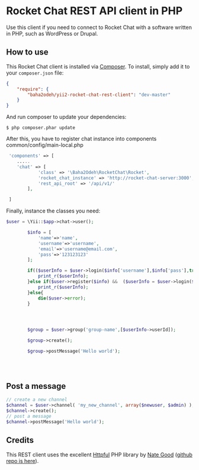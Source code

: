 # Rocket Chat REST API client in PHP

Use this client if you need to connect to Rocket Chat with a software written
in PHP, such as WordPress or Drupal.

## How to use

This Rocket Chat client is installed via [Composer](http://getcomposer.org/). To install, simply add it
to your `composer.json` file:

```json
{
    "require": {
        "baha2odeh/yii2-rocket-chat-rest-client": "dev-master"
    }
}
```

And run composer to update your dependencies:

    $ php composer.phar update


After this, you have to register chat instance into components  
common/config/main-local.php
```php
 'components' => [
 	.....
 	'chat' => [
            'class' => '\Baha2Odeh\RocketChat\Rocket',
            'rocket_chat_instance' => 'http://rocket-chat-server:3000',
            'rest_api_root' => '/api/v1/'
        ],

 ]

```

Finally, instance the classes you need:
```php
$user = \Yii::$app->chat->user();

        $info = [
            'name'=>'name',
            'username'=>'username',
            'email'=>'username@email.com',
            'pass'=>'123123123'
        ];

        if(($userInfo = $user->login($info['username'],$info['pass'],true))){
            print_r($userInfo);
        }else if($user->register($info) &&  ($userInfo = $user->login($info['username'],$info['pass'],true))){
            print_r($userInfo);
        }else{
            die($user->error);
        }




        $group = $user->group('group-name',[$userInfo->userId]);

        $group->create();

        $group->postMessage('Hello world');
       
        
       
```

## Post a message
```php
// create a new channel
$channel = $user->channel( 'my_new_channel', array($newuser, $admin) );
$channel->create();
// post a message
$channel->postMessage('Hello world');
```
## Credits
This REST client uses the excellent [Httpful](http://phphttpclient.com/) PHP library by [Nate Good](https://github.com/nategood) ([github repo is here](https://github.com/nategood/httpful)).
